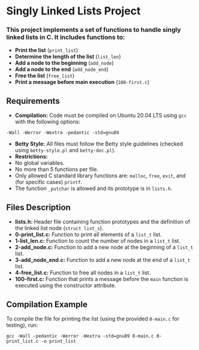 # Singly Linked Lists Project

### This project implements a set of functions to handle singly linked lists in C. It includes functions to:

- **Print the list** (`print_list`)
- **Determine the length of the list** (`list_len`)
- **Add a node to the beginning** (`add_node`)
- **Add a node to the end** (`add_node_end`)
- **Free the list** (`free_list`)
- **Print a message before main execution** (`100-first.c`)

## Requirements

- **Compilation:** Code must be compiled on Ubuntu 20.04 LTS using `gcc` with the following options:
  
`-Wall -Werror -Wextra -pedantic -std=gnu89`


- **Betty Style:** All files must follow the Betty style guidelines (checked using `betty-style.pl` and `betty-doc.pl`).
- **Restrictions:** 
- No global variables.
- No more than 5 functions per file.
- Only allowed C standard library functions are: `malloc`, `free`, `exit`, and (for specific cases) `printf`.
- The function `_putchar` is allowed and its prototype is in `lists.h`.

## Files Description

- **lists.h:** Header file containing function prototypes and the definition of the linked list node (`struct list_s`).
- **0-print_list.c:** Function to print all elements of a `list_t` list.
- **1-list_len.c:** Function to count the number of nodes in a `list_t` list.
- **2-add_node.c:** Function to add a new node at the beginning of a `list_t` list.
- **3-add_node_end.c:** Function to add a new node at the end of a `list_t` list.
- **4-free_list.c:** Function to free all nodes in a `list_t` list.
- **100-first.c:** Function that prints a message before the `main` function is executed using the constructor attribute.


## Compilation Example

To compile the file for printing the list (using the provided `0-main.c` for testing), run:

`gcc -Wall -pedantic -Werror -Wextra -std=gnu89 0-main.c 0- print_list.c -o print_list`



